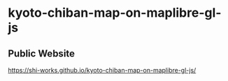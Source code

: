 # kyoto-chiban-map-on-maplibre-gl-js
## Public Website
https://shi-works.github.io/kyoto-chiban-map-on-maplibre-gl-js/
